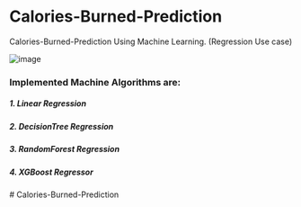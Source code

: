 # Calories-Burned-Prediction
Calories-Burned-Prediction Using Machine Learning. (Regression Use case)

![image](https://user-images.githubusercontent.com/69152112/210569997-d595252d-ea28-4f3c-935d-3141407cf8c7.png)

### Implemented Machine Algorithms are:

##### 1. Linear Regression

##### 2. DecisionTree Regression

##### 3. RandomForest Regression

##### 4. XGBoost Regressor
#   C a l o r i e s - B u r n e d - P r e d i c t i o n  
 